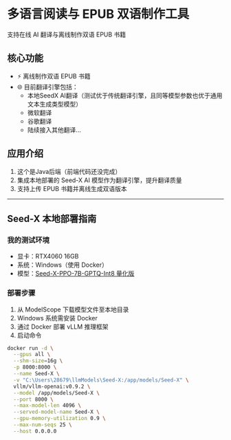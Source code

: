 # 多语言阅读与 EPUB 双语制作工具

支持在线 AI 翻译与离线制作双语 EPUB 书籍

## 核心功能
- ⚡ 离线制作双语 EPUB 书籍
- 🌐 目前翻译引擎包括：
  - 本地SeedX AI翻译（测试优于传统翻译引擎，且同等模型参数也优于通用文本生成类型模型）
  - 微软翻译
  - 谷歌翻译
  - 陆续接入其他翻译...

## 应用介绍
1. 这个是Java后端（前端代码还没完成）
2. 集成本地部署的 Seed-X AI 模型作为翻译引擎，提升翻译质量
3. 支持上传 EPUB 书籍并离线生成双语版本

---

## Seed-X 本地部署指南

### 我的测试环境
- 显卡：RTX4060 16GB
- 系统：Windows（使用 Docker）
- 模型：[Seed-X-PPO-7B-GPTQ-Int8 量化版](https://www.modelscope.cn/models/ByteDance-Seed/Seed-X-PPO-7B-GPTQ-Int8)

### 部署步骤
1. 从 ModelScope 下载模型文件至本地目录
2. Windows 系统需安装 Docker
3. 通过 Docker 部署 vLLM 推理框架
4. 启动命令
```bash
docker run -d \
  --gpus all \
  --shm-size=16g \
  -p 8000:8000 \
  --name Seed-X \
  -v "C:\Users\28679\llmModels\Seed-X:/app/models/Seed-X" \
  vllm/vllm-openai:v0.9.2 \
  --model /app/models/Seed-X \
  --port 8000 \
  --max-model-len 4096 \
  --served-model-name Seed-X \
  --gpu-memory-utilization 0.9 \
  --max-num-seqs 25 \
  --host 0.0.0.0
